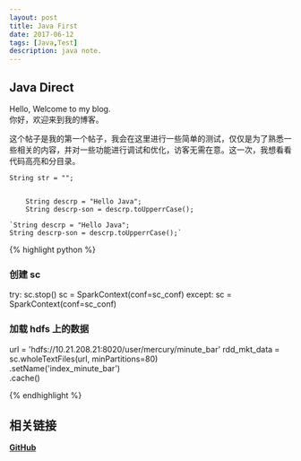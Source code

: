 ```yaml
---
layout: post
title: Java First
date: 2017-06-12
tags: [Java,Test]
description: java note.
---
```


##  Java Direct
Hello, Welcome to my blog.  
你好，欢迎来到我的博客。

这个帖子是我的第一个帖子，我会在这里进行一些简单的测试，仅仅是为了熟悉一些相关的内容，并对一些功能进行调试和优化，访客无需在意。这一次，我想看看代码高亮和分目录。

`String str = "";`
	
<code>
	String descrp = "Hello Java";
	String descrp-son = descrp.toUpperrCase();
</code>

	`String descrp = "Hello Java";
	String descrp-son = descrp.toUpperrCase();`

{% highlight python %}

### 创建 sc
try:
    sc.stop()
    sc = SparkContext(conf=sc_conf)
except:
    sc = SparkContext(conf=sc_conf)

### 加载 hdfs 上的数据
url = 'hdfs://10.21.208.21:8020/user/mercury/minute_bar'
rdd_mkt_data = sc.wholeTextFiles(url, minPartitions=80) \
                 .setName('index_minute_bar') \
                 .cache()

{% endhighlight %}



##  相关链接
**[GitHub](https://github.com/huameicc)**
